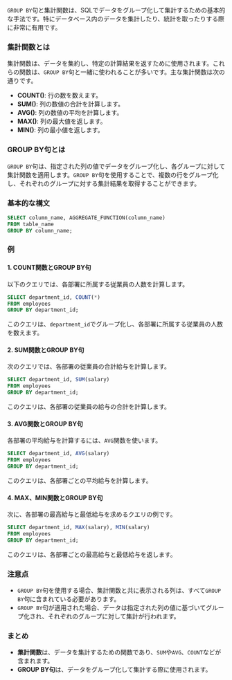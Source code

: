 `GROUP BY`句と集計関数は、SQLでデータをグループ化して集計するための基本的な手法です。特にデータベース内のデータを集計したり、統計を取ったりする際に非常に有用です。

### 集計関数とは

集計関数は、データを集約し、特定の計算結果を返すために使用されます。これらの関数は、`GROUP BY`句と一緒に使われることが多いです。主な集計関数は次の通りです。

- **COUNT()**: 行の数を数えます。
- **SUM()**: 列の数値の合計を計算します。
- **AVG()**: 列の数値の平均を計算します。
- **MAX()**: 列の最大値を返します。
- **MIN()**: 列の最小値を返します。

### GROUP BY句とは

`GROUP BY`句は、指定された列の値でデータをグループ化し、各グループに対して集計関数を適用します。`GROUP BY`句を使用することで、複数の行をグループ化し、それぞれのグループに対する集計結果を取得することができます。

### 基本的な構文

```sql
SELECT column_name, AGGREGATE_FUNCTION(column_name)
FROM table_name
GROUP BY column_name;
```

### 例

#### 1. COUNT関数とGROUP BY句

以下のクエリでは、各部署に所属する従業員の人数を計算します。

```sql
SELECT department_id, COUNT(*)
FROM employees
GROUP BY department_id;
```

このクエリは、`department_id`でグループ化し、各部署に所属する従業員の人数を数えます。

#### 2. SUM関数とGROUP BY句

次のクエリでは、各部署の従業員の合計給与を計算します。

```sql
SELECT department_id, SUM(salary)
FROM employees
GROUP BY department_id;
```

このクエリは、各部署の従業員の給与の合計を計算します。

#### 3. AVG関数とGROUP BY句

各部署の平均給与を計算するには、`AVG`関数を使います。

```sql
SELECT department_id, AVG(salary)
FROM employees
GROUP BY department_id;
```

このクエリは、各部署ごとの平均給与を計算します。

#### 4. MAX、MIN関数とGROUP BY句

次に、各部署の最高給与と最低給与を求めるクエリの例です。

```sql
SELECT department_id, MAX(salary), MIN(salary)
FROM employees
GROUP BY department_id;
```

このクエリは、各部署ごとの最高給与と最低給与を返します。

### 注意点

- `GROUP BY`句を使用する場合、集計関数と共に表示される列は、すべて`GROUP BY`句に含まれている必要があります。
- `GROUP BY`句が適用された場合、データは指定された列の値に基づいてグループ化され、それぞれのグループに対して集計が行われます。

### まとめ

- **集計関数**は、データを集計するための関数であり、`SUM`や`AVG`、`COUNT`などが含まれます。
- **GROUP BY句**は、データをグループ化して集計する際に使用されます。
